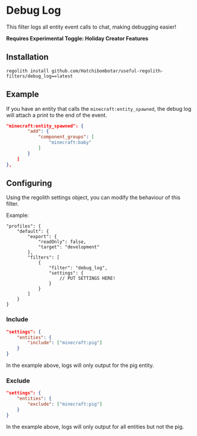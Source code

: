 # Debug Log
This filter logs all entity event calls to chat, making debugging easier!

**Requires Experimental Toggle: Holiday Creator Features**

## Installation
```
regolith install github.com/Hatchibombotar/useful-regolith-filters/debug_log==latest
```
## Example
If you have an entity that calls the `minecraft:entity_spawned`, the debug log will attach a print to the end of the event.
```json
"minecraft:entity_spawned": {
        "add": {
            "component_groups": [
                "minecraft:baby"
            ]
        }
    ]
},
```

## Configuring
Using the regolith settings object, you can modify the behaviour of this filter.

Example:
```jsonc
"profiles": {
    "default": {
        "export": {
            "readOnly": false,
            "target": "development"
        },
        "filters": [
            {
                "filter": "debug_log",
                "settings": {
                    // PUT SETTINGS HERE!
                }
            }
        ]
    }
}
```

### Include
```json
"settings": {
    "entities": {
        "include": ["minecraft:pig"]
    }
}
```
In the example above, logs will only output for the pig entity.

### Exclude
```json
"settings": {
    "entities": {
        "exclude": ["minecraft:pig"]
    }
}
```
In the example above, logs will only output for all entities but not the pig.